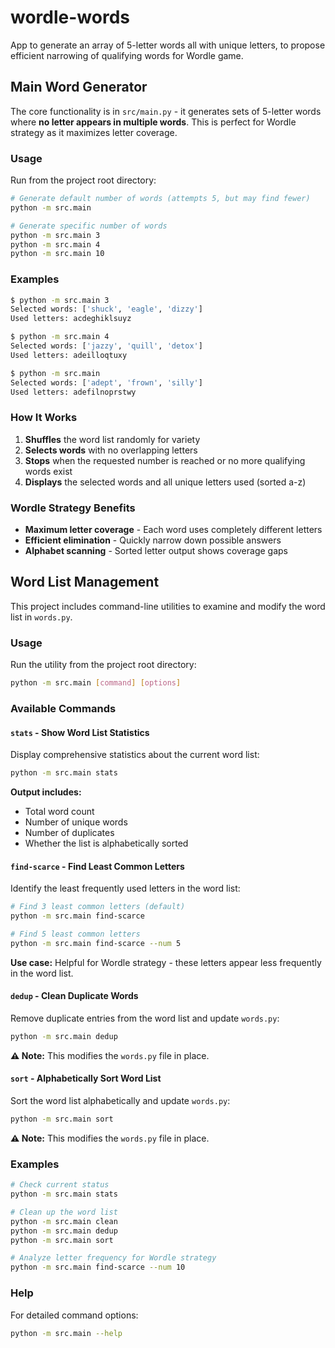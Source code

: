 # wordle-words
App to generate an array of 5-letter words all with unique letters, to propose efficient narrowing of qualifying words for Wordle game.

## Main Word Generator

The core functionality is in `src/main.py` - it generates sets of 5-letter words where **no letter appears in multiple words**. This is perfect for Wordle strategy as it maximizes letter coverage.

### Usage

Run from the project root directory:

```bash
# Generate default number of words (attempts 5, but may find fewer)
python -m src.main

# Generate specific number of words
python -m src.main 3
python -m src.main 4
python -m src.main 10
```

### Examples

```bash
$ python -m src.main 3
Selected words: ['shuck', 'eagle', 'dizzy']
Used letters: acdeghiklsuyz

$ python -m src.main 4
Selected words: ['jazzy', 'quill', 'detox']
Used letters: adeilloqtuxy

$ python -m src.main
Selected words: ['adept', 'frown', 'silly']
Used letters: adefilnoprstwy
```

### How It Works

1. **Shuffles** the word list randomly for variety
2. **Selects words** with no overlapping letters
3. **Stops** when the requested number is reached or no more qualifying words exist
4. **Displays** the selected words and all unique letters used (sorted a-z)

### Wordle Strategy Benefits

- **Maximum letter coverage** - Each word uses completely different letters
- **Efficient elimination** - Quickly narrow down possible answers
- **Alphabet scanning** - Sorted letter output shows coverage gaps

## Word List Management

This project includes command-line utilities to examine and modify the word list in `words.py`.

### Usage

Run the utility from the project root directory:

```bash
python -m src.main [command] [options]
```

### Available Commands

#### `stats` - Show Word List Statistics
Display comprehensive statistics about the current word list:
```bash
python -m src.main stats
```
**Output includes:**
- Total word count
- Number of unique words
- Number of duplicates
- Whether the list is alphabetically sorted

#### `find-scarce` - Find Least Common Letters
Identify the least frequently used letters in the word list:
```bash
# Find 3 least common letters (default)
python -m src.main find-scarce

# Find 5 least common letters
python -m src.main find-scarce --num 5
```
**Use case:** Helpful for Wordle strategy - these letters appear less frequently in the word list.

#### `dedup` - Clean Duplicate Words
Remove duplicate entries from the word list and update `words.py`:
```bash
python -m src.main dedup
```
**⚠️ Note:** This modifies the `words.py` file in place.

#### `sort` - Alphabetically Sort Word List
Sort the word list alphabetically and update `words.py`:
```bash
python -m src.main sort
```
**⚠️ Note:** This modifies the `words.py` file in place.

### Examples

```bash
# Check current status
python -m src.main stats

# Clean up the word list
python -m src.main clean
python -m src.main dedup
python -m src.main sort

# Analyze letter frequency for Wordle strategy
python -m src.main find-scarce --num 10
```

### Help

For detailed command options:
```bash
python -m src.main --help
```
